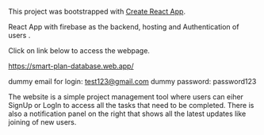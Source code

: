 This project was bootstrapped with [Create React App](https://github.com/facebook/create-react-app).

React App with firebase as the backend, hosting and Authentication of users .

Click on link below to access the webpage.

https://smart-plan-database.web.app/

dummy email for login: test123@gmail.com
dummy password: password123

The website is a simple project management tool where users can eiher SignUp or LogIn to access all the tasks that need to be completed. There is also a notification panel on the right that shows all the latest updates like joining of new users.  


